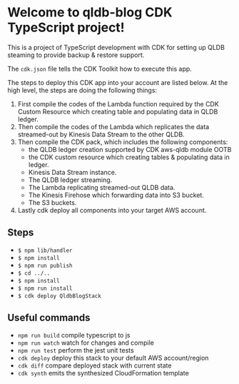 # Welcome to qldb-blog CDK TypeScript project!

This is a project of TypeScript development with CDK for setting up QLDB steaming to provide backup & restore support.

The `cdk.json` file tells the CDK Toolkit how to execute this app.

The steps to deploy this CDK app into your account are listed below. At the high level, the steps are doing the following things: 

1. First compile the codes of the Lambda function required by the CDK Custom Resource which creating table and populating data in QLDB ledger. 
2. Then compile the codes of the Lambda which replicates the data streamed-out by Kinesis Data Stream to the other QLDB.
3. Then compile the CDK pack, which includes the following components: 
    * the QLDB ledger creation supported by CDK aws-qldb module OOTB 
    * the CDK custom resource which creating tables & populating data in ledger. 
    * Kinesis Data Stream instance. 
    * The QLDB ledger streaming. 
    * The Lambda replicating streamed-out QLDB data. 
    * The Kinesis Firehose which forwarding data into S3 bucket. 
    * The S3 buckets.
4. Lastly cdk deploy all components into your target AWS account.

## Steps

 * `$ npm lib/handler`
 * `$ npm install`
 * `$ npm run publish`
 * `$ cd ../..` 
 * `$ npm install`   
 * `$ npm run install` 
 * `$ cdk deploy QldbBlogStack`


## Useful commands

 * `npm run build`   compile typescript to js
 * `npm run watch`   watch for changes and compile
 * `npm run test`    perform the jest unit tests
 * `cdk deploy`      deploy this stack to your default AWS account/region
 * `cdk diff`        compare deployed stack with current state
 * `cdk synth`       emits the synthesized CloudFormation template